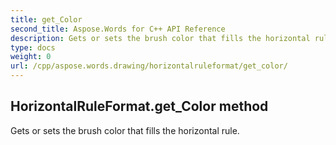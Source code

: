```yaml
---
title: get_Color
second_title: Aspose.Words for C++ API Reference
description: Gets or sets the brush color that fills the horizontal rule. 
type: docs
weight: 0
url: /cpp/aspose.words.drawing/horizontalruleformat/get_color/
---
```

## HorizontalRuleFormat.get_Color method


Gets or sets the brush color that fills the horizontal rule.

